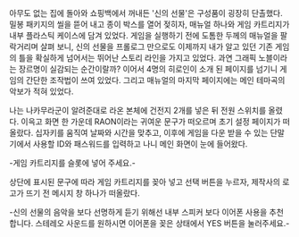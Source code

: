 아무도 없는 집에 돌아와 쇼핑백에서 꺼내든 '신의 선물'은 구성품이 굉장히 단촐했다. 
밀봉 패키지의 씰을 뜯어 내고 종이 박스를 열어 젖히자, 매뉴얼 하나와 게임 카트리지가 내부 플라스틱 케이스에 담겨 있었다. 
게임을 실행하기 전에 도톰한 두께의 매뉴얼을 팔락거리며 살펴 보니, 신의 선물을 프롤로그 만으로도 이제까지 내가 알고 있던 기존 게임의 틀을 확실하게 넘어서는 뛰어난 스토리 라인을 가지고 있었다. 과연 그래픽 노블이라는 장르명이 실감되는 순간이랄까? 
이어서 4명의 히로인이 소개 된 페이지를 넘기니 게임의 간단한 조작법이 쓰여 있었다. 그리고 매뉴얼의 마지막 페이지에는 메인 테마곡의 악보가 적혀 있었다. 

나는 나카무라군이 알려준대로 라온 본체에 건전지 2개를 넣은 뒤 전원 스위치를 올렸다. 
이윽고 화면 한 가운데 RAON이라는 귀여운 문구가 떠오르며 초기 설정 페이지가 떠올랐다. 
십자키를 움직여 날짜와 시간을 맞추고, 이후에 게임을 다운 받을 수 있는 단말기에서 사용할 ID와 패스워드를 입력하고 나니 메인 화면이 눈에 들어왔다. 

-게임 카트리지를 슬롯에 넣어 주세요.- 

상단에 표시된 문구에 따라 게임 카트리지를 꽂아 넣고 선택 버튼을 누르자, 제작사의 로고가 뜨기 전 메시지 창 하나가 떠올랐다. 

-신의 선물의 음악을 보다 선명하게 듣기 위해선 내부 스피커 보다 이어폰 사용을 추천합니다. 스테레오 사운드를 원하시면 이어폰을 꽂은 상태에서 YES 버튼을 눌러주세요.- 